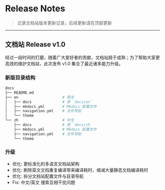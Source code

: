# Release Notes

> 记录文档站版本更新记录，后续更新请在顶部更新

---

## 文档站 Release v1.0

经过一段时间的打磨，随着广大爱好者的贡献，文档站趋于成熟；为了帮助大家更高效的维护文档站，此次发布 v1.0 集合了最近诸多能力升级。

### 新版目录结构

```bash
docs
├── README.md
├── en                    # 英文
│   ├── docs              # 原 `docs/en`
│   ├── mkdocs.yml        # Mkdocs 配置文件
│   ├── navigation.yml    # 文件导航
│   └── theme
└── zh                    # 中文
    ├── docs              # 原 `docs/zh`
    ├── mkdocs.yml        # Mkdocs 配置文件
    ├── navigation.yml    # 文件导航
    └── theme
```

### 升级

- 优化: 更标准化的多语言文档站架构
- 优化: 剔除英文文档重复编译带来编译耗时，缩减大量静态文档编译耗时
- 优化: 拆分文档站配置文件与目录导航
- Fix: 中文/英文 搜索互相干扰问题